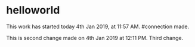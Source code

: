 # helloworld   
This work has started today 4th Jan 2019, at 11:57 AM.
#connection made.

This is second change made on 4th Jan 2019 at 12:11 PM.
Third change.
